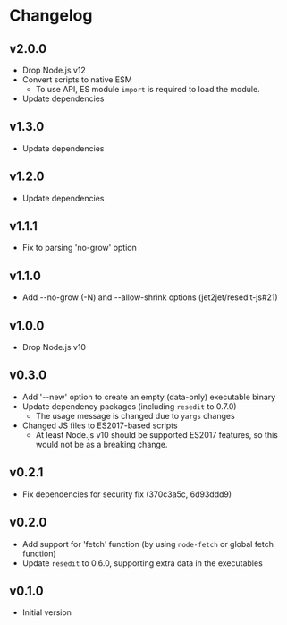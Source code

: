 # Changelog

## v2.0.0

- Drop Node.js v12
- Convert scripts to native ESM
  - To use API, ES module `import` is required to load the module.
- Update dependencies

## v1.3.0

- Update dependencies

## v1.2.0

- Update dependencies

## v1.1.1

- Fix to parsing 'no-grow' option

## v1.1.0

- Add --no-grow (-N) and --allow-shrink options (jet2jet/resedit-js#21)

## v1.0.0

- Drop Node.js v10

## v0.3.0

- Add '--new' option to create an empty (data-only) executable binary
- Update dependency packages (including `resedit` to 0.7.0)
  - The usage message is changed due to `yargs` changes
- Changed JS files to ES2017-based scripts
  - At least Node.js v10 should be supported ES2017 features, so this would not be as a breaking change.

## v0.2.1

- Fix dependencies for security fix (370c3a5c, 6d93ddd9)

## v0.2.0

- Add support for 'fetch' function (by using `node-fetch` or global fetch function)
- Update `resedit` to 0.6.0, supporting extra data in the executables

## v0.1.0

- Initial version
